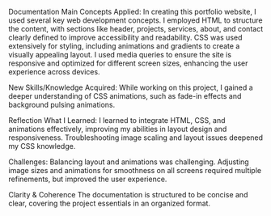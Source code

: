 Documentation 
Main Concepts Applied:
In creating this portfolio website, I used several key web development concepts. I employed HTML to structure the content, with sections
like header, projects, services, about, and contact clearly defined to improve accessibility and readability. CSS was used extensively for 
styling, including animations and gradients to create a visually appealing layout. I used media queries to ensure the site is responsive and 
optimized for different screen sizes, enhancing the user experience across devices.

New Skills/Knowledge Acquired:
While working on this project, I gained a deeper understanding of CSS animations, such as fade-in effects and background pulsing animations.

Reflection
What I Learned:
I learned to integrate HTML, CSS, and animations effectively, improving my abilities in layout design and responsiveness. Troubleshooting 
image scaling and layout issues deepened my CSS knowledge.

Challenges:
Balancing layout and animations was challenging. Adjusting image sizes and animations for smoothness on all screens required multiple 
refinements, but improved the user experience.

Clarity & Coherence
The documentation is structured to be concise and clear, covering the project essentials in an organized format.